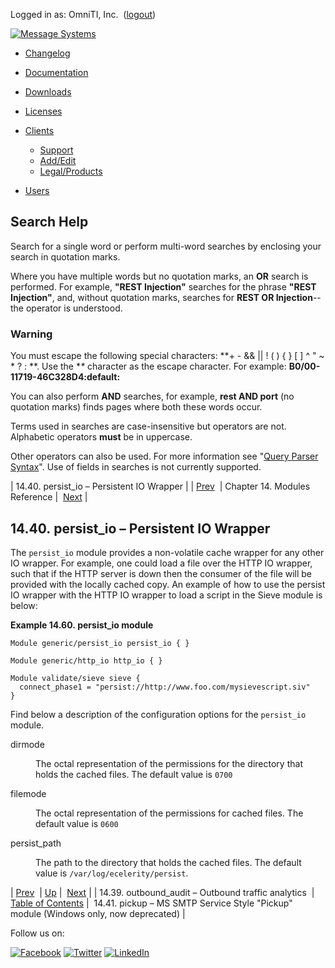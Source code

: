 Logged in as: OmniTI, Inc.  ([logout](https://support.messagesystems.com/logout.php))

[![Message Systems](https://support.messagesystems.com/images/ms-white205.png)](https://support.messagesystems.com/start.php) 

*   [Changelog](https://support.messagesystems.com/start.php?show=changelog)
*   [Documentation](https://support.messagesystems.com/docs/)
*   [Downloads](https://support.messagesystems.com/start.php)

*   [Licenses](https://support.messagesystems.com/license_summary.php)
*   <a href="">Clients</a>
    *   [Support](https://support.messagesystems.com/cs.php)
    *   [Add/Edit](https://support.messagesystems.com/edit_client.php)
    *   [Legal/Products](https://support.messagesystems.com/edit_products.php)
*   [Users](https://support.messagesystems.com/edit_customer.php)

## Search Help

Search for a single word or perform multi-word searches by enclosing your search in quotation marks.

Where you have multiple words but no quotation marks, an **OR** search is performed. For example, **"REST Injection"** searches for the phrase **"REST Injection"**, and, without quotation marks, searches for **REST OR Injection**--the operator is understood.

### Warning

You must escape the following special characters: **+ - && || ! ( ) { } [ ] ^ " ~ * ? : \**. Use the **\** character as the escape character. For example: **B0/00-11719-46C328D4\:default\:**

You can also perform **AND** searches, for example, **rest AND port** (no quotation marks) finds pages where both these words occur.

Terms used in searches are case-insensitive but operators are not. Alphabetic operators **must** be in uppercase.

Other operators can also be used. For more information see "[Query Parser Syntax](https://lucene.apache.org/core/old_versioned_docs/versions/3_0_0/queryparsersyntax.html)". Use of fields in searches is not currently supported.

| 14.40. persist_io – Persistent IO Wrapper |
| [Prev](modules.outbound_audit.php)  | Chapter 14. Modules Reference |  [Next](modules.pickup.php) |

## 14.40. persist_io – Persistent IO Wrapper

<a class="indexterm" name="idp12454624"></a>

The `persist_io` module provides a non-volatile cache wrapper for any other IO wrapper. For example, one could load a file over the HTTP IO wrapper, such that if the HTTP server is down then the consumer of the file will be provided with the locally cached copy. An example of how to use the persist IO wrapper with the HTTP IO wrapper to load a script in the Sieve module is below:

<a name="example.persist_io"></a>

**Example 14.60. persist_io module**

```
Module generic/persist_io persist_io { }

Module generic/http_io http_io { }

Module validate/sieve sieve {
  connect_phase1 = "persist://http://www.foo.com/mysievescript.siv"
}
```

Find below a description of the configuration options for the `persist_io` module.

<dl class="variablelist">

<dt>dirmode</dt>

<dd>

The octal representation of the permissions for the directory that holds the cached files. The default value is `0700`

</dd>

<dt>filemode</dt>

<dd>

The octal representation of the permissions for cached files. The default value is `0600`

</dd>

<dt>persist_path</dt>

<dd>

The path to the directory that holds the cached files. The default value is `/var/log/ecelerity/persist`.

</dd>

</dl>

| [Prev](modules.outbound_audit.php)  | [Up](modules.php) |  [Next](modules.pickup.php) |
| 14.39. outbound_audit – Outbound traffic analytics  | [Table of Contents](index.php) |  14.41. pickup – MS SMTP Service Style "Pickup" module (Windows only, now deprecated) |

Follow us on:

[![Facebook](https://support.messagesystems.com/images/icon-facebook.png)](http://www.facebook.com/messagesystems) [![Twitter](https://support.messagesystems.com/images/icon-twitter.png)](http://twitter.com/#!/MessageSystems) [![LinkedIn](https://support.messagesystems.com/images/icon-linkedin.png)](http://www.linkedin.com/company/message-systems)